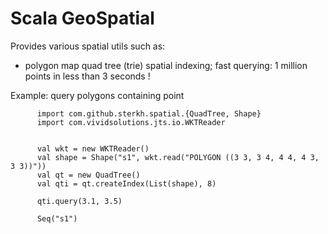 # Scala GeoSpatial

Provides various spatial utils such as:
* polygon map quad tree (trie) spatial indexing; fast querying: 1 million points in less than 3 seconds !

Example:
query polygons containing point

```
      import com.github.sterkh.spatial.{QuadTree, Shape}
      import com.vividsolutions.jts.io.WKTReader
      

      val wkt = new WKTReader()
      val shape = Shape("s1", wkt.read("POLYGON ((3 3, 3 4, 4 4, 4 3, 3 3))"))
      val qt = new QuadTree()
      val qti = qt.createIndex(List(shape), 8)
  
      qti.query(3.1, 3.5)
      
      Seq("s1")
```